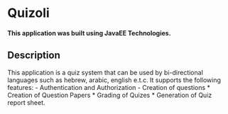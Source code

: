 # Quizoli
#### This application was built using JavaEE  Technologies. 
## Description
This application is a quiz system that can be used by bi-directional languages such as hebrew, arabic, english e.t.c. 
It supports the following features:
     - Authentication and Authorization
     - Creation of questions 
     * Creation of Question Papers
     * Grading of Quizes
     * Generation of Quiz report sheet. 
